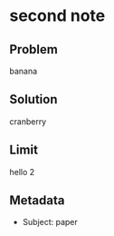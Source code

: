 # second note

## Problem

banana

## Solution

cranberry

## Limit

hello 2


## Metadata

- Subject: paper
